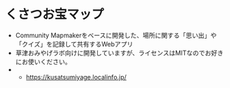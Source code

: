 # くさつお宝マップ
* Community Mapmakerをベースに開発した、場所に関する「思い出」や「クイズ」を記録して共有するWebアプリ
* 草津おみやげラボ向けに開発していますが、ライセンスはMITなのでお好きにお使いください。
* * https://kusatsumiyage.localinfo.jp/
